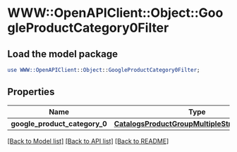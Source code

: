 # WWW::OpenAPIClient::Object::GoogleProductCategory0Filter

## Load the model package
```perl
use WWW::OpenAPIClient::Object::GoogleProductCategory0Filter;
```

## Properties
Name | Type | Description | Notes
------------ | ------------- | ------------- | -------------
**google_product_category_0** | [**CatalogsProductGroupMultipleStringListCriteria**](.md) |  | 

[[Back to Model list]](../README.md#documentation-for-models) [[Back to API list]](../README.md#documentation-for-api-endpoints) [[Back to README]](../README.md)


